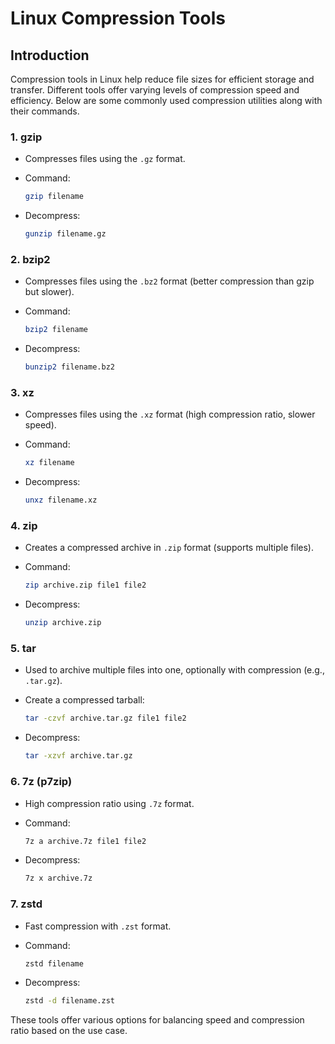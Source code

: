 # Linux Compression Tools

## Introduction

Compression tools in Linux help reduce file sizes for efficient storage and transfer. Different tools offer varying levels of compression speed and efficiency. Below are some commonly used compression utilities along with their commands.



### 1. **gzip**

- Compresses files using the `.gz` format.
- Command:
    
    ```bash
    gzip filename
    
    ```
    
- Decompress:
    
    ```bash
    gunzip filename.gz
    
    ```
    

### 2. **bzip2**

- Compresses files using the `.bz2` format (better compression than gzip but slower).
- Command:
    
    ```bash
    bzip2 filename
    
    ```
    
- Decompress:
    
    ```bash
    bunzip2 filename.bz2
    
    ```
    

### 3. **xz**

- Compresses files using the `.xz` format (high compression ratio, slower speed).
- Command:
    
    ```bash
    xz filename
    
    ```
    
- Decompress:
    
    ```bash
    unxz filename.xz
    
    ```
    

### 4. **zip**

- Creates a compressed archive in `.zip` format (supports multiple files).
- Command:
    
    ```bash
    zip archive.zip file1 file2
    
    ```
    
- Decompress:
    
    ```bash
    unzip archive.zip
    
    ```
    

### 5. **tar**

- Used to archive multiple files into one, optionally with compression (e.g., `.tar.gz`).
- Create a compressed tarball:
    
    ```bash
    tar -czvf archive.tar.gz file1 file2
    
    ```
    
- Decompress:
    
    ```bash
    tar -xzvf archive.tar.gz
    
    ```
    

### 6. **7z (p7zip)**

- High compression ratio using `.7z` format.
- Command:
    
    ```bash
    7z a archive.7z file1 file2
    
    ```
    
- Decompress:
    
    ```bash
    7z x archive.7z
    
    ```
    

### 7. **zstd**

- Fast compression with `.zst` format.
- Command:
    
    ```bash
    zstd filename
    
    ```
    
- Decompress:
    
    ```bash
    zstd -d filename.zst
    
    ```
    

These tools offer various options for balancing speed and compression ratio based on the use case.
